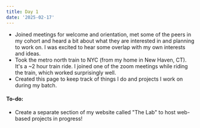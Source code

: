 ```yaml
---
title: Day 1
date: '2025-02-17'
---
```


- Joined meetings for welcome and orientation, met some of the peers in my cohort and heard a bit about what they are interested in and planning to work on. I was excited to hear some overlap with my own interests and ideas.
- Took the metro north train to NYC (from my home in New Haven, CT). It's a ~2 hour train ride. I joined one of the zoom meetings while riding the train, which worked surprisingly well.
- Created this page to keep track of things I do and projects I work on during my batch.

#### To-do:
- Create a separate section of my website called "The Lab" to host web-based projects in progress!